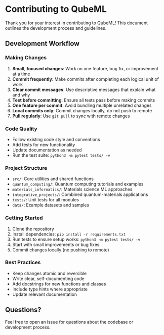 # Contributing to QubeML

Thank you for your interest in contributing to QubeML! This document outlines the development process and guidelines.

## Development Workflow

### Making Changes
1. **Small, focused changes**: Work on one feature, bug fix, or improvement at a time
2. **Commit frequently**: Make commits after completing each logical unit of work
3. **Clear commit messages**: Use descriptive messages that explain what and why
4. **Test before committing**: Ensure all tests pass before making commits
5. **One feature per commit**: Avoid bundling multiple unrelated changes
6. **Local commits only**: Commit changes locally, do not push to remote
7. **Pull regularly**: Use `git pull` to sync with remote changes

### Code Quality
- Follow existing code style and conventions
- Add tests for new functionality
- Update documentation as needed
- Run the test suite: `python3 -m pytest tests/ -v`

### Project Structure
- `src/`: Core utilities and shared functions
- `quantum_computing/`: Quantum computing tutorials and examples
- `materials_informatics/`: Materials science ML approaches
- `integrative_projects/`: Combined quantum-materials applications
- `tests/`: Unit tests for all modules
- `data/`: Example datasets and samples

### Getting Started
1. Clone the repository
2. Install dependencies: `pip install -r requirements.txt`
3. Run tests to ensure setup works: `python3 -m pytest tests/ -v`
4. Start with small improvements or bug fixes
5. Commit changes locally (no pushing to remote)

### Best Practices
- Keep changes atomic and reversible
- Write clear, self-documenting code
- Add docstrings for new functions and classes
- Include type hints where appropriate
- Update relevant documentation

## Questions?
Feel free to open an issue for questions about the codebase or development process.